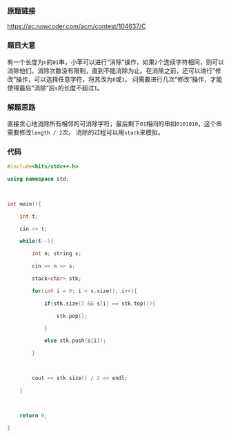 ### 原题链接
https://ac.nowcoder.com/acm/contest/104637/C
### 题目大意
有一个长度为`n`的`01`串，小苯可以进行“消除”操作，如果`2`个连续字符相同，则可以消除他们。消除次数没有限制，直到不能消除为止。在消除之前，还可以进行“修改”操作，可以选择任意字符，将其改为`0`或`1`。
问需要进行几次“修改”操作，才能使得最后“消除”后`s`的长度不超过`1`。
### 解题思路
直接贪心地消除所有相邻的可消除字符，最后剩下`01`相间的串如`0101010`，这个串需要修改`length / 2`次。
消除的过程可以用`stack`来模拟。
### 代码
```cpp
#include<bits/stdc++.h>

using namespace std;

  

int main(){

    int t;

    cin >> t;

    while(t--){

        int n; string s;

        cin >> n >> s;

        stack<char> stk;

        for(int i = 0; i < s.size(); i++){

            if(stk.size() && s[i] == stk.top()){

                stk.pop();

            }

            else stk.push(s[i]);

        }

  

        cout << stk.size() / 2 << endl;

    }

  

    return 0;

}
```